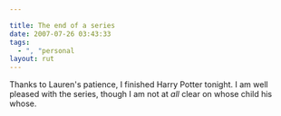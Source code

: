 ```yaml
---

title: The end of a series
date: 2007-07-26 03:43:33
tags:
  - ", "personal
layout: rut
---
```


Thanks to Lauren's patience, I finished Harry Potter tonight.  I am well pleased with the series, though I am not at *all* clear on whose child his whose.  

